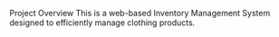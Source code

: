 Project Overview
This is a web-based Inventory Management System designed to efficiently manage clothing products. 

